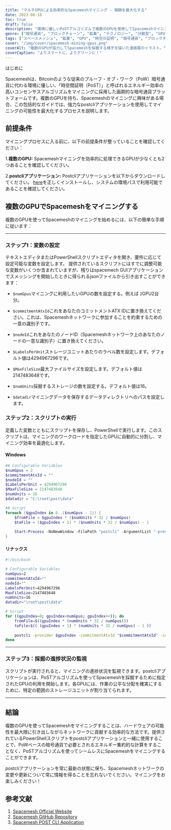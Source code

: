 ```yaml
---
title: "マルチGPUによる効率的なSpacemeshマイニング - 報酬を最大化する"
date: 2023-08-18
toc: true
draft: false
description: "環境に優しいPoSTアルゴリズムで複数のGPUを使用してSpacemeshマイニングを最適化し、報酬を最大化する方法を学びましょう。"
genre: ["暗号通貨", "ブロックチェーン", "鉱業", "テクノロジー", "分散型", "GPUマイニング", "時空の証明", "環境に優しい", "暗号のヒント", "デジタル資産"]
tags: ["スペースメッシュ", "鉱業", "GPU", "時空の証明", "暗号通貨", "ブロックチェーン", "環境に優しい", "分散型", "PoSTアルゴリズム", "マイニングガイド", "暗号のヒント", "報酬", "最適化", "エネルギー効率", "GPUマイニング", "デジタル資産", "テクノロジー", "地方分権", "宇宙の証明", "時空間マイニング", "採掘効率の最大化", "環境に優しい暗号通貨", "スペースメッシュ・ネットワーク", "GPUマイニングのセットアップ", "複数のGPUによるマイニング", "分散型ブロックチェーン・マイニング", "暗号マイニングのヒント", "効率的なGPUマイニング", "時空間アルゴリズムの証明", "暗号通貨の報酬"]
cover: "/img/cover/spacemesh-mining-gpus.png"
coverAlt: "複数のGPUが協力してSpacemeshを採掘する様子を描いた漫画風のイラスト。"
coverCaption: "よりスマートに、よりグリーンに！"
---
```

はじめに

Spacemeshは、Bitcoinのような従来のプルーフ・オブ・ワーク（PoW）暗号通貨に代わる環境に優しい、「時空間証明（PoST）」と呼ばれるエネルギー効率の高いコンセンサスアルゴリズムをマイニングに採用した画期的な暗号通貨プラットフォームです。複数のGPUを持ち、Spacemeshのマイニングに興味がある場合、この包括的なガイドでは、強力なpostcliアプリケーションを使用してマイニングの可能性を最大化するプロセスを説明します。

## 前提条件

マイニングプロセスに入る前に、以下の前提条件が整っていることを確認してください：

1.**複数のGPU:** Spacemeshマイニングを効率的に処理できるGPUが少なくとも2つあることを確認してください。

2.**postcliアプリケーション:** Postcliアプリケーションを以下からダウンロードしてください。 [here](https://github.com/spacemeshos/post/)を正しくインストールし、システムの環境パスで利用可能であることを確認してください。

## 複数のGPUでSpacemeshをマイニングする

複数のGPUを使ってSpacemeshのマイニングを始めるには、以下の簡単な手順に従います：

______

### ステップ1：変数の設定

テキストエディタまたはPowerShellスクリプトエディタを開き、要件に応じて設定可能な変数を設定します。
提供されているスクリプトにはすでに調整可能な変数がいくつか含まれていますが、残りはspacemech GUIアプリケーションでスメッシングを開始したときに得られるjsonファイルから引き出すことができます：

- `$numGpus`マイニングに利用したいGPUの数を設定する。例えば `2`GPU2台分。

- `$commitmentAtxId`これをあなたのコミットメントATX IDに置き換えてください。これは、Spacemeshネットワークに参加することを約束するための一意の識別子です。

- `$nodeId`これをあなたのノードID（Spacemeshネットワーク上のあなたのノードの一意な識別子）に置き換えてください。

- `$LabelsPerUnit`ストレージユニットあたりのラベル数を設定します。デフォルト値は4294967296です。

- `$MaxFileSize`最大ファイルサイズを設定します。デフォルト値は2147483648です。

- `$numUnits`採掘するストレージの数を設定する。デフォルト値は16。

- `$datadir`マイニングデータを保存するデータディレクトリへのパスを設定します。

### ステップ2：スクリプトの実行

定義した変数とともにスクリプトを保存し、PowerShellで実行します。このスクリプトは、マイニングのワークロードを指定したGPUに自動的に分割し、マイニング効率を最適化します。

#### Windows

```powershell
## Configurable Variables
$numGpus = 2
$commitmentAtxId = ""
$nodeId = ""
$LabelsPerUnit = 4294967296
$MaxFileSize = 2147483648
$numUnits = 16
$datadir = "C:\root\post\data"

## Script
foreach ($gpuIndex in 0..($numGpus - 1)) {
    $fromFile = $gpuIndex * ($numUnits * 32 / $numGpus)
    $toFile = ($gpuIndex + 1) * ($numUnits * 32 / $numGpus) - 1
    
    Start-Process -NoNewWindow -FilePath "postcli" -ArgumentList "-provider $gpuIndex", "-commitmentAtxId", $commitmentAtxId, "-id", $nodeId, "-labelsPerUnit", $LabelsPerUnit, "-maxFileSize", $MaxFileSize , "-numUnits", $numUnits, "-datadir", $datadir, "-fromFile", $fromFile, "-toFile", $toFile
}
```

#### リナックス
```bash
#!/bin/bash

# Configurable Variables
numGpus=2
commitmentAtxId=""
nodeId=""
LabelsPerUnit=4294967296
MaxFileSize=2147483648
numUnits=16
datadir="\root\post\data"

# Script
for ((gpuIndex=0; gpuIndex<numGpus; gpuIndex++)); do
    fromFile=$((gpuIndex * (numUnits * 32 / numGpus)))
    toFile=$(( (gpuIndex + 1) * (numUnits * 32 / numGpus) - 1 ))
    
    postcli -provider $gpuIndex -commitmentAtxId "$commitmentAtxId" -id "$nodeId" -labelsPerUnit $LabelsPerUnit -maxFileSize $MaxFileSize -numUnits $numUnits -datadir "$datadir" -fromFile $fromFile -toFile $toFile &
done
```
______

### ステップ3：採掘の進捗状況の監視

スクリプトが実行されると、マイニングの進捗状況を監視できます。postcliアプリケーションは、PoSTアルゴリズムを使ってSpacemeshを採掘するために指定されたGPUの利用を開始します。各GPUには、作業の公平な分配を確実にするために、特定の範囲のストレージユニットが割り当てられます。

______

## 結論

複数のGPUを使ってSpacemeshをマイニングすることは、ハードウェアの可能性を最大限に引き出しながらネットワークに貢献する効率的な方法です。提供されているPowerShellスクリプトをpostcliアプリケーションと一緒に使用することで、PoWベースの暗号通貨で必要とされるエネルギー集約的な計算をすることなく、PoSTアルゴリズムを使ってシームレスにSpacemeshをマイニングすることができます。

postcliアプリケーションを常に最新の状態に保ち、Spacemeshネットワークの変更や更新について常に情報を得ることを忘れないでください。マイニングをお楽しみください！

## 参考文献

1. [Spacemesh Official Website](https://spacemesh.io/)
2. [Spacemesh GitHub Repository](https://github.com/spacemeshos/)
3. [Spacemesh POST CLI Application](https://github.com/spacemeshos/post)
